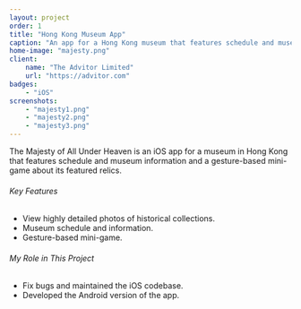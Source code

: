 ```yaml
---
layout: project
order: 1
title: "Hong Kong Museum App"
caption: "An app for a Hong Kong museum that features schedule and museum information"
home-image: "majesty.png"
client:
    name: "The Advitor Limited"
    url: "https://advitor.com"
badges:
    - "iOS"
screenshots:
    - "majesty1.png"
    - "majesty2.png"
    - "majesty3.png"
---
```


The Majesty of All Under Heaven is an iOS app for a museum in Hong Kong that features schedule and museum information and a gesture-based mini-game about its featured relics.

###### Key Features
- View highly detailed photos of historical collections.
- Museum schedule and information.
- Gesture-based mini-game.

###### My Role in This Project
- Fix bugs and maintained the iOS codebase.
- Developed the Android version of the app.